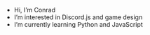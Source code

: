 - Hi, I’m Conrad
- I’m interested in Discord.js and game design 
- I’m currently learning Python and JavaScript

<!---
Conrad580/Conrad580 is a ✨ special ✨ repository because its `README.md` (this file) appears on your GitHub profile.
You can click the Preview link to take a look at your changes.
--->
